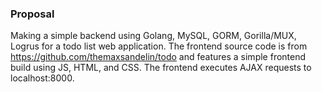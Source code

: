### Proposal

Making a simple backend using Golang, MySQL, GORM, Gorilla/MUX, Logrus for a todo list
web application. The frontend source code is from https://github.com/themaxsandelin/todo and
features a simple frontend build using JS, HTML, and CSS. The frontend executes AJAX requests
to localhost:8000.